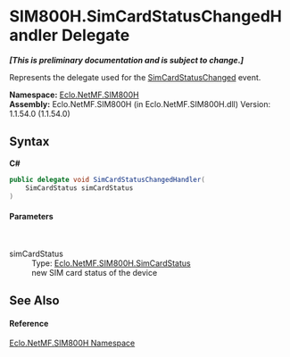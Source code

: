 # SIM800H.SimCardStatusChangedHandler Delegate
 _**\[This is preliminary documentation and is subject to change.\]**_

Represents the delegate used for the <a href="E_Eclo_NetMF_SIM800H_SIM800H_SimCardStatusChanged">SimCardStatusChanged</a> event.

**Namespace:**&nbsp;<a href="N_Eclo_NetMF_SIM800H">Eclo.NetMF.SIM800H</a><br />**Assembly:**&nbsp;Eclo.NetMF.SIM800H (in Eclo.NetMF.SIM800H.dll) Version: 1.1.54.0 (1.1.54.0)

## Syntax

**C#**<br />
``` C#
public delegate void SimCardStatusChangedHandler(
	SimCardStatus simCardStatus
)
```


#### Parameters
&nbsp;<dl><dt>simCardStatus</dt><dd>Type: <a href="T_Eclo_NetMF_SIM800H_SimCardStatus">Eclo.NetMF.SIM800H.SimCardStatus</a><br />new SIM card status of the device</dd></dl>

## See Also


#### Reference
<a href="N_Eclo_NetMF_SIM800H">Eclo.NetMF.SIM800H Namespace</a><br />